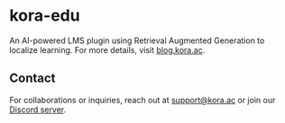 # kora-edu

An AI-powered LMS plugin using Retrieval Augmented Generation to localize learning. For more details, visit [blog.kora.ac](https://blog.kora.ac).

## Contact

For collaborations or inquiries, reach out at support@kora.ac or join our [Discord server](https://discord.gg/qwDQ5QKhcJ).
